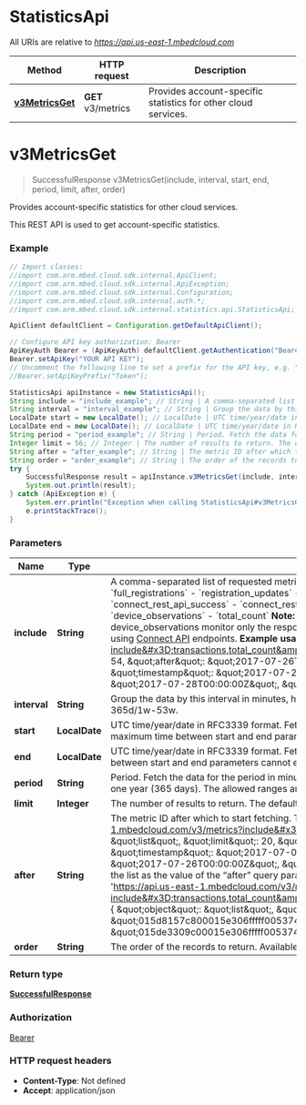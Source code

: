 # StatisticsApi

All URIs are relative to *https://api.us-east-1.mbedcloud.com*

Method | HTTP request | Description
------------- | ------------- | -------------
[**v3MetricsGet**](StatisticsApi.md#v3MetricsGet) | **GET** v3/metrics | Provides account-specific statistics for other cloud services.


<a name="v3MetricsGet"></a>
# **v3MetricsGet**
> SuccessfulResponse v3MetricsGet(include, interval, start, end, period, limit, after, order)

Provides account-specific statistics for other cloud services.

This REST API is used to get account-specific statistics.

### Example
```java
// Import classes:
//import com.arm.mbed.cloud.sdk.internal.ApiClient;
//import com.arm.mbed.cloud.sdk.internal.ApiException;
//import com.arm.mbed.cloud.sdk.internal.Configuration;
//import com.arm.mbed.cloud.sdk.internal.auth.*;
//import com.arm.mbed.cloud.sdk.internal.statistics.api.StatisticsApi;

ApiClient defaultClient = Configuration.getDefaultApiClient();

// Configure API key authorization: Bearer
ApiKeyAuth Bearer = (ApiKeyAuth) defaultClient.getAuthentication("Bearer");
Bearer.setApiKey("YOUR API KEY");
// Uncomment the following line to set a prefix for the API key, e.g. "Token" (defaults to null)
//Bearer.setApiKeyPrefix("Token");

StatisticsApi apiInstance = new StatisticsApi();
String include = "include_example"; // String | A comma-separated list of requested metrics and total_count (if included, the response will contain total_count to specify the total number of records available). Supported values are:  - `transactions` - `full_registrations` - `registration_updates` - `deleted_registrations` - `expired_registrations` - `bootstraps_successful` - `bootstraps_failed` - `bootstraps_pending` - `handshakes_successful` - `connect_rest_api_success` - `connect_rest_api_error` - `device_proxy_request_success` - `device_proxy_request_error` - `device_subscription_request_success` - `device_subscription_request_error` - `device_observations` - `total_count`  **Note:**  The metrics device_proxy_request_success, device_proxy_request_error, device_subscription_request_success, device_subscription_request_error and device_observations monitor only the response from the device to Mbed Cloud Connect and they do not confirm that the response is delivered to client callback urls used when you try to access device resources using [Connect API](/docs/v1.2/service-api-references/connect-api.html) endpoints.  **Example usage:**  ``` curl  -X GET \\       -H \"Authorization : Bearer <valid access Token>\"        'https://api.us-east-1.mbedcloud.com/v3/metrics?include=transactions,total_count&start=20170207&end=20170407&interval=1d'  {     \"object\": \"list\",     \"limit\": 20,     \"total_count\": 54,     \"after\": \"2017-07-26T00:00:00Z\",     \"has_more\": true,     \"data\": [         {             \"id\": \"015d8157c800015e306fffff005374617473000\",             \"timestamp\": \"2017-07-27T00:00:00Z\",             \"transactions\": 27366         },         {             \"id\": \"015d867e2400015e306fffff005374617473000\",             \"timestamp\": \"2017-07-28T00:00:00Z\",             \"transactions\": 27480         }     ] } ``` 
String interval = "interval_example"; // String | Group the data by this interval in minutes, hours, days or weeks. Sample values: 5m, 2h, 3d, 4w. The maximum interval cannot exceed one year (365 days). The allowed ranges are 5m-525600m/1h-8760h/1d-365d/1w-53w. 
LocalDate start = new LocalDate(); // LocalDate | UTC time/year/date in RFC3339 format. Fetch the data with timestamp greater than or equal to this value. Sample values: 20170207T092056990Z / 2017-02-07T09:20:56.990Z / 2017 / 20170207. The maximum time between start and end parameters cannot exceed more than one year (365 days). The parameter is not mandatory, if the period is specified. 
LocalDate end = new LocalDate(); // LocalDate | UTC time/year/date in RFC3339 format. Fetch the data with timestamp less than this value.Sample values: 20170207T092056990Z / 2017-02-07T09:20:56.990Z / 2017 / 20170207. The maximum time between start and end parameters cannot exceed more than one year ( 365 days ). The parameter is not mandatory, if the period is specified. 
String period = "period_example"; // String | Period. Fetch the data for the period in minutes, hours, days or weeks. Sample values: 5m, 2h, 3d, 4w. The parameter is not mandatory, if the start and end time are specified. The maximum period cannot exceed one year (365 days). The allowed ranges are 5m-525600m/1h-8760h/1d-365d/1w-53w. 
Integer limit = 56; // Integer | The number of results to return. The default value is 50, minimum 2 and maximum 1000. 
String after = "after_example"; // String | The metric ID after which to start fetching. This also can be used for pagination as follows.  **Example usage:**  ``` curl  -X GET \\       -H \"Authorization : Bearer <valid access Token>\"        'https://api.us-east-1.mbedcloud.com/v3/metrics?include=transactions,total_count&start=20170707&end=20170829&interval=1d&limit=20' {    \"object\": \"list\",    \"limit\": 20,    \"total_count\": 54,    \"has_more\": true,    \"data\": [        {            \"id\": \"015d1a589800015e306fffff005374617473000\",            \"timestamp\": \"2017-07-07T00:00:00Z\",            \"transactions\": 26381        },        .        .        .        {            \"id\": \"015d7c316c00015e306fffff005374617473000\",            \"timestamp\": \"2017-07-26T00:00:00Z\",            \"transactions\": 25569        }    ] } ```  If the parameter “has more” is true, it indicates that the list is not complete and more values are available. You can give the last ID of the list as the value of the “after” query parameter, and you get the next page of values. You can keep doing this until “has more” is false. ``` curl -X GET \\      -H \"Authorization : Bearer <valid access Token>\"      'https://api.us-east-1.mbedcloud.com/v3/metrics?include=transactions,total_count&start=20170707&end=20170829&interval=1d&limit=20&after=015d7c316c00015e306fffff005374617473000'  {    \"object\": \"list\",    \"limit\": 20,    \"total_count\": 54,    \"after\": \"2017-07-26T00:00:00Z\",    \"has_more\": true,    \"data\": [        {            \"id\": \"015d8157c800015e306fffff005374617473000\",            \"timestamp\": \"2017-07-27T00:00:00Z\",            \"transactions\": 27366        },      .      .      .        {            \"id\": \"015de3309c00015e306fffff005374617473000\",            \"timestamp\": \"2017-08-15T00:00:00Z\",            \"transactions\": 24707        }    ] } ``` 
String order = "order_example"; // String | The order of the records to return. Available values are ASC and DESC. The default value is ASC. 
try {
    SuccessfulResponse result = apiInstance.v3MetricsGet(include, interval, start, end, period, limit, after, order);
    System.out.println(result);
} catch (ApiException e) {
    System.err.println("Exception when calling StatisticsApi#v3MetricsGet");
    e.printStackTrace();
}
```

### Parameters

Name | Type | Description  | Notes
------------- | ------------- | ------------- | -------------
 **include** | **String**| A comma-separated list of requested metrics and total_count (if included, the response will contain total_count to specify the total number of records available). Supported values are:  - &#x60;transactions&#x60; - &#x60;full_registrations&#x60; - &#x60;registration_updates&#x60; - &#x60;deleted_registrations&#x60; - &#x60;expired_registrations&#x60; - &#x60;bootstraps_successful&#x60; - &#x60;bootstraps_failed&#x60; - &#x60;bootstraps_pending&#x60; - &#x60;handshakes_successful&#x60; - &#x60;connect_rest_api_success&#x60; - &#x60;connect_rest_api_error&#x60; - &#x60;device_proxy_request_success&#x60; - &#x60;device_proxy_request_error&#x60; - &#x60;device_subscription_request_success&#x60; - &#x60;device_subscription_request_error&#x60; - &#x60;device_observations&#x60; - &#x60;total_count&#x60;  **Note:**  The metrics device_proxy_request_success, device_proxy_request_error, device_subscription_request_success, device_subscription_request_error and device_observations monitor only the response from the device to Mbed Cloud Connect and they do not confirm that the response is delivered to client callback urls used when you try to access device resources using [Connect API](/docs/v1.2/service-api-references/connect-api.html) endpoints.  **Example usage:**  &#x60;&#x60;&#x60; curl  -X GET \\       -H \&quot;Authorization : Bearer &lt;valid access Token&gt;\&quot;        &#39;https://api.us-east-1.mbedcloud.com/v3/metrics?include&#x3D;transactions,total_count&amp;start&#x3D;20170207&amp;end&#x3D;20170407&amp;interval&#x3D;1d&#39;  {     \&quot;object\&quot;: \&quot;list\&quot;,     \&quot;limit\&quot;: 20,     \&quot;total_count\&quot;: 54,     \&quot;after\&quot;: \&quot;2017-07-26T00:00:00Z\&quot;,     \&quot;has_more\&quot;: true,     \&quot;data\&quot;: [         {             \&quot;id\&quot;: \&quot;015d8157c800015e306fffff005374617473000\&quot;,             \&quot;timestamp\&quot;: \&quot;2017-07-27T00:00:00Z\&quot;,             \&quot;transactions\&quot;: 27366         },         {             \&quot;id\&quot;: \&quot;015d867e2400015e306fffff005374617473000\&quot;,             \&quot;timestamp\&quot;: \&quot;2017-07-28T00:00:00Z\&quot;,             \&quot;transactions\&quot;: 27480         }     ] } &#x60;&#x60;&#x60;  |
 **interval** | **String**| Group the data by this interval in minutes, hours, days or weeks. Sample values: 5m, 2h, 3d, 4w. The maximum interval cannot exceed one year (365 days). The allowed ranges are 5m-525600m/1h-8760h/1d-365d/1w-53w.  |
 **start** | **LocalDate**| UTC time/year/date in RFC3339 format. Fetch the data with timestamp greater than or equal to this value. Sample values: 20170207T092056990Z / 2017-02-07T09:20:56.990Z / 2017 / 20170207. The maximum time between start and end parameters cannot exceed more than one year (365 days). The parameter is not mandatory, if the period is specified.  | [optional]
 **end** | **LocalDate**| UTC time/year/date in RFC3339 format. Fetch the data with timestamp less than this value.Sample values: 20170207T092056990Z / 2017-02-07T09:20:56.990Z / 2017 / 20170207. The maximum time between start and end parameters cannot exceed more than one year ( 365 days ). The parameter is not mandatory, if the period is specified.  | [optional]
 **period** | **String**| Period. Fetch the data for the period in minutes, hours, days or weeks. Sample values: 5m, 2h, 3d, 4w. The parameter is not mandatory, if the start and end time are specified. The maximum period cannot exceed one year (365 days). The allowed ranges are 5m-525600m/1h-8760h/1d-365d/1w-53w.  | [optional]
 **limit** | **Integer**| The number of results to return. The default value is 50, minimum 2 and maximum 1000.  | [optional]
 **after** | **String**| The metric ID after which to start fetching. This also can be used for pagination as follows.  **Example usage:**  &#x60;&#x60;&#x60; curl  -X GET \\       -H \&quot;Authorization : Bearer &lt;valid access Token&gt;\&quot;        &#39;https://api.us-east-1.mbedcloud.com/v3/metrics?include&#x3D;transactions,total_count&amp;start&#x3D;20170707&amp;end&#x3D;20170829&amp;interval&#x3D;1d&amp;limit&#x3D;20&#39; {    \&quot;object\&quot;: \&quot;list\&quot;,    \&quot;limit\&quot;: 20,    \&quot;total_count\&quot;: 54,    \&quot;has_more\&quot;: true,    \&quot;data\&quot;: [        {            \&quot;id\&quot;: \&quot;015d1a589800015e306fffff005374617473000\&quot;,            \&quot;timestamp\&quot;: \&quot;2017-07-07T00:00:00Z\&quot;,            \&quot;transactions\&quot;: 26381        },        .        .        .        {            \&quot;id\&quot;: \&quot;015d7c316c00015e306fffff005374617473000\&quot;,            \&quot;timestamp\&quot;: \&quot;2017-07-26T00:00:00Z\&quot;,            \&quot;transactions\&quot;: 25569        }    ] } &#x60;&#x60;&#x60;  If the parameter “has more” is true, it indicates that the list is not complete and more values are available. You can give the last ID of the list as the value of the “after” query parameter, and you get the next page of values. You can keep doing this until “has more” is false. &#x60;&#x60;&#x60; curl -X GET \\      -H \&quot;Authorization : Bearer &lt;valid access Token&gt;\&quot;      &#39;https://api.us-east-1.mbedcloud.com/v3/metrics?include&#x3D;transactions,total_count&amp;start&#x3D;20170707&amp;end&#x3D;20170829&amp;interval&#x3D;1d&amp;limit&#x3D;20&amp;after&#x3D;015d7c316c00015e306fffff005374617473000&#39;  {    \&quot;object\&quot;: \&quot;list\&quot;,    \&quot;limit\&quot;: 20,    \&quot;total_count\&quot;: 54,    \&quot;after\&quot;: \&quot;2017-07-26T00:00:00Z\&quot;,    \&quot;has_more\&quot;: true,    \&quot;data\&quot;: [        {            \&quot;id\&quot;: \&quot;015d8157c800015e306fffff005374617473000\&quot;,            \&quot;timestamp\&quot;: \&quot;2017-07-27T00:00:00Z\&quot;,            \&quot;transactions\&quot;: 27366        },      .      .      .        {            \&quot;id\&quot;: \&quot;015de3309c00015e306fffff005374617473000\&quot;,            \&quot;timestamp\&quot;: \&quot;2017-08-15T00:00:00Z\&quot;,            \&quot;transactions\&quot;: 24707        }    ] } &#x60;&#x60;&#x60;  | [optional]
 **order** | **String**| The order of the records to return. Available values are ASC and DESC. The default value is ASC.  | [optional]

### Return type

[**SuccessfulResponse**](SuccessfulResponse.md)

### Authorization

[Bearer](../README.md#Bearer)

### HTTP request headers

 - **Content-Type**: Not defined
 - **Accept**: application/json

